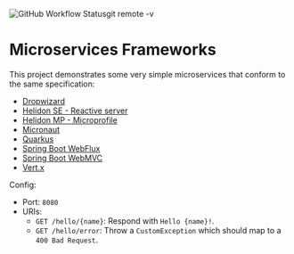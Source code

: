 ![GitHub Workflow Status](https://img.shields.io/github/workflow/status/dansiviter/microservices-frameworks/Build?style=flat-square)git remote -v

# Microservices Frameworks #

This project demonstrates some very simple microservices that conform to the same specification:
* [Dropwizard](./dropwizard)
* [Helidon SE - Reactive server](./helidon-se/)
* [Helidon MP - Microprofile](./helidon-mp/)
* [Micronaut](./micronaut/)
* [Quarkus](./quarkus/)
* [Spring Boot WebFlux](./spring-boot-webflux/)
* [Spring Boot WebMVC](./spring-boot-webmvc/)
* [Vert.x](./vertx)

Config:
* Port: `8080`
* URIs:
  * `GET /hello/{name}`: Respond with `Hello {name}!`.
  * `GET /hello/error`: Throw a `CustomException` which should map to a `400 Bad Request`.
